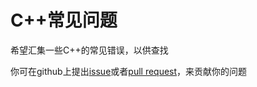 # C++常见问题

希望汇集一些C++的常见错误，以供查找

你可在github上提出[issue](https://github.com/SEUCXCS/cxcsknowbase/issues)或者[pull request](https://github.com/SEUCXCS/cxcsknowbase/pulls)，来贡献你的问题

